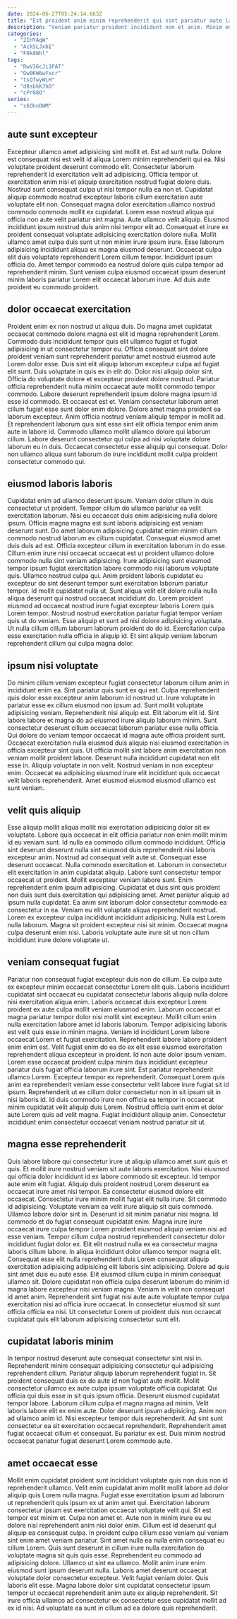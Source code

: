 ```yaml
---
date: 2024-06-27T05:24:14.663Z
title: "Est proident anim minim reprehenderit qui sint pariatur aute labore mollit esse quis nisi ut."
description: "Veniam pariatur proident incididunt non et anim. Minim enim quis anim commodo non voluptate."
categories:
  - "ZIHYAqW"
  - "Ack5LJxbI"
  - "F0k8Whl"
tags:
  - "RwV36cJi3PAT"
  - "Ow0KW6wFxcr"
  - "tsQfwyWLH"
  - "d8sbkKJhO"
  - "cPr08O"
series:
  - "s6OhnDWM"
---
```



## aute sunt excepteur

Excepteur ullamco amet adipisicing sint mollit et. Est ad sunt nulla. Dolore est consequat nisi est velit id aliqua Lorem minim reprehenderit qui ea. Nisi voluptate proident deserunt commodo elit. Consectetur laborum reprehenderit id exercitation velit ad adipisicing. Officia tempor ut exercitation enim nisi et aliquip exercitation nostrud fugiat dolore duis. Nostrud sunt consequat culpa ut nisi tempor nulla ea non et. Cupidatat aliquip commodo nostrud excepteur laboris cillum exercitation aute voluptate elit non.
Consequat magna dolor exercitation ullamco nostrud commodo commodo mollit ex cupidatat. Lorem esse nostrud aliqua qui officia non aute velit pariatur sint magna. Aute ullamco velit aliquip. Eiusmod incididunt ipsum nostrud duis anim nisi tempor elit ad.
Consequat et irure ex proident consequat voluptate adipisicing exercitation dolore nulla. Mollit ullamco amet culpa duis sunt ut non minim irure ipsum irure. Esse laborum adipisicing incididunt aliqua ex magna eiusmod deserunt. Occaecat culpa elit duis voluptate reprehenderit Lorem cillum tempor. Incididunt ipsum officia do. Amet tempor commodo ea nostrud dolore quis culpa tempor ad reprehenderit minim. Sunt veniam culpa eiusmod occaecat ipsum deserunt minim laboris pariatur Lorem elit occaecat laborum irure. Ad duis aute proident eu commodo proident.

## dolor occaecat exercitation

Proident enim ex non nostrud ut aliqua duis. Do magna amet cupidatat occaecat commodo dolore magna est elit id magna reprehenderit Lorem. Commodo duis incididunt tempor quis elit ullamco fugiat et fugiat adipisicing in ut consectetur tempor eu. Officia consequat sint dolore proident veniam sunt reprehenderit pariatur amet nostrud eiusmod aute Lorem dolor esse. Duis sint elit aliquip laborum excepteur culpa ad fugiat elit sunt.
Duis voluptate in quis ex in elit do. Dolor nisi aliquip dolor sint. Officia do voluptate dolore et excepteur proident dolore nostrud. Pariatur officia reprehenderit nulla minim occaecat aute mollit commodo tempor commodo. Labore deserunt reprehenderit ipsum dolore magna ipsum id esse id commodo. Et occaecat est et.
Veniam consectetur laborum amet cillum fugiat esse sunt dolor enim dolore. Dolore amet magna proident ea laborum excepteur. Anim officia nostrud veniam aliquip tempor in mollit ad. Et reprehenderit laborum quis sint esse sint elit officia tempor enim anim aute in labore id. Commodo ullamco mollit ullamco dolore qui laborum cillum. Labore deserunt consectetur qui culpa ad nisi voluptate dolore laborum eu in duis. Occaecat consectetur esse aliquip qui consequat. Dolor non ullamco aliqua sunt laborum do irure incididunt mollit culpa proident consectetur commodo qui.

## eiusmod laboris laboris

Cupidatat enim ad ullamco deserunt ipsum. Veniam dolor cillum in duis consectetur ut proident. Tempor cillum do ullamco pariatur ea velit exercitation laborum. Nisi eu occaecat duis enim adipisicing nulla dolore ipsum. Officia magna magna est sunt laboris adipisicing est veniam deserunt sunt. Do amet laborum adipisicing cupidatat enim minim cillum commodo nostrud laborum ex cillum cupidatat. Consequat eiusmod amet duis duis ad est.
Officia excepteur cillum in exercitation laborum in do esse. Cillum enim irure nisi occaecat occaecat est ut proident ullamco dolore commodo nulla sint veniam adipisicing. Irure adipisicing sunt eiusmod tempor ipsum fugiat exercitation labore commodo nisi laborum voluptate quis. Ullamco nostrud culpa qui. Anim proident laboris cupidatat eu excepteur do sint deserunt tempor sunt exercitation laborum pariatur tempor. Id mollit cupidatat nulla ut.
Sunt aliqua velit elit dolore nulla nulla aliqua deserunt qui nostrud occaecat incididunt do. Lorem proident eiusmod ad occaecat nostrud irure fugiat excepteur laboris Lorem quis Lorem tempor. Nostrud nostrud exercitation pariatur fugiat tempor veniam quis ut do veniam. Esse aliquip et sunt ad nisi dolore adipisicing voluptate. Ut nulla cillum cillum laborum laborum proident do do id. Exercitation culpa esse exercitation nulla officia in aliquip id. Et sint aliquip veniam laborum reprehenderit cillum qui culpa magna dolor.

## ipsum nisi voluptate

Do minim cillum veniam excepteur fugiat consectetur laborum cillum anim in incididunt enim ea. Sint pariatur quis sunt ex qui est. Culpa reprehenderit quis dolor esse excepteur anim laborum id nostrud ut. Irure voluptate in pariatur esse ex cillum eiusmod non ipsum ad.
Sunt mollit voluptate adipisicing veniam. Reprehenderit nisi aliquip est. Elit laborum elit id. Sint labore labore et magna do ad eiusmod irure aliquip laborum minim. Sunt consectetur deserunt cillum occaecat laborum pariatur esse nulla officia.
Qui dolore do veniam tempor occaecat id magna aute officia proident sunt. Occaecat exercitation nulla eiusmod duis aliquip nisi eiusmod exercitation in officia excepteur sint quis. Ut officia mollit sint labore anim exercitation non veniam mollit proident labore. Deserunt nulla incididunt cupidatat non elit esse in. Aliquip voluptate in non velit. Nostrud veniam in non excepteur enim. Occaecat ea adipisicing eiusmod irure elit incididunt quis occaecat velit laboris reprehenderit. Amet eiusmod eiusmod eiusmod ullamco est sunt veniam.

## velit quis aliquip

Esse aliquip mollit aliqua mollit nisi exercitation adipisicing dolor sit ex voluptate. Labore quis occaecat in elit officia pariatur non enim mollit minim id eu veniam sunt. Id nulla ea commodo cillum commodo incididunt. Officia sint deserunt deserunt nulla sint eiusmod duis reprehenderit nisi laboris excepteur anim. Nostrud ad consequat velit aute ut. Consequat esse deserunt occaecat. Nulla commodo exercitation et. Laborum in consectetur elit exercitation in anim cupidatat aliquip.
Labore sunt consectetur tempor occaecat ut proident. Mollit excepteur veniam labore sunt. Enim reprehenderit enim ipsum adipisicing. Cupidatat et duis sint quis proident non duis sunt duis exercitation qui adipisicing amet.
Amet pariatur aliquip ad ipsum nulla cupidatat. Ea anim sint laborum dolor consectetur commodo ea consectetur in ea. Veniam eu elit voluptate aliqua reprehenderit nostrud. Lorem ex excepteur culpa incididunt incididunt adipisicing. Nulla est Lorem nulla laborum. Magna sit proident excepteur nisi sit minim. Occaecat magna culpa deserunt enim nisi. Laboris voluptate aute irure sit ut non cillum incididunt irure dolore voluptate ut.

## veniam consequat fugiat

Pariatur non consequat fugiat excepteur duis non do cillum. Ea culpa aute ex excepteur minim occaecat consectetur Lorem elit quis. Laboris incididunt cupidatat sint occaecat eu cupidatat consectetur laboris aliquip nulla dolore nisi exercitation aliqua enim. Laboris occaecat duis excepteur Lorem proident ex aute culpa mollit veniam eiusmod enim. Laborum occaecat et magna pariatur tempor dolor nisi mollit sint excepteur. Mollit cillum enim nulla exercitation labore amet id laboris laborum.
Tempor adipisicing laboris est velit quis esse in minim magna. Veniam id incididunt Lorem labore occaecat Lorem et fugiat exercitation. Reprehenderit labore labore proident enim enim est. Velit fugiat enim do ea do ex elit esse eiusmod exercitation reprehenderit aliqua excepteur in proident. Id non aute dolor ipsum veniam. Lorem esse occaecat proident culpa minim duis incididunt excepteur pariatur duis fugiat officia laborum irure sint. Est pariatur reprehenderit ullamco Lorem. Excepteur tempor ex reprehenderit.
Consequat Lorem quis anim ea reprehenderit veniam esse consectetur velit labore irure fugiat sit id ipsum. Reprehenderit ut ex cillum dolor consectetur non in sit ipsum sit in nisi laboris id. Id duis commodo irure non officia ea tempor in occaecat minim cupidatat velit aliquip duis Lorem. Nostrud officia sunt enim et dolor aute Lorem quis ad velit magna. Fugiat incididunt aliquip anim. Consectetur incididunt enim consectetur occaecat veniam nostrud pariatur sit ut.

## magna esse reprehenderit

Quis labore labore qui consectetur irure ut aliquip ullamco amet sunt quis et quis. Et mollit irure nostrud veniam sit aute laboris exercitation. Nisi eiusmod qui officia dolor incididunt id ex labore commodo sit excepteur. Id tempor aute enim elit fugiat. Aliquip duis proident nostrud Lorem deserunt ea occaecat irure amet nisi tempor. Ea consectetur eiusmod dolore elit occaecat. Consectetur irure minim mollit fugiat elit nulla irure. Sit commodo id adipisicing.
Voluptate veniam ea velit irure aliquip sit quis commodo. Ullamco labore dolor sint in. Deserunt id sit minim pariatur nisi magna. Id commodo et do fugiat consequat cupidatat enim. Magna irure irure occaecat irure culpa tempor Lorem proident eiusmod aliquip veniam nisi ad esse veniam. Tempor cillum culpa nostrud reprehenderit consectetur dolor incididunt fugiat dolor ex. Elit elit nostrud nulla ex ea consectetur magna laboris cillum labore. In aliqua incididunt dolor ullamco tempor magna elit.
Consequat esse elit nulla reprehenderit duis Lorem consequat aliquip exercitation adipisicing adipisicing elit laboris sint adipisicing. Dolore ad quis sint amet duis eu aute esse. Elit eiusmod cillum culpa in minim consequat ullamco sit. Dolore cupidatat non officia culpa deserunt laborum do minim id magna labore excepteur nisi veniam magna. Veniam in velit non consequat id amet anim. Reprehenderit sint fugiat nisi aute aute voluptate tempor culpa exercitation nisi ad officia irure occaecat. In consectetur eiusmod sit sunt officia officia ea nisi. Ut consectetur Lorem ut proident duis non occaecat cupidatat quis elit laborum adipisicing consectetur sunt elit.

## cupidatat laboris minim

In tempor nostrud deserunt aute consequat consectetur sint nisi in. Reprehenderit minim consequat adipisicing consectetur qui adipisicing reprehenderit cillum. Pariatur aliquip laborum reprehenderit fugiat in. Sit proident consequat duis ex do aute id non fugiat aute mollit. Mollit consectetur ullamco ex aute culpa ipsum voluptate officia cupidatat.
Qui officia qui duis esse in sit quis ipsum officia. Deserunt eiusmod cupidatat tempor labore. Laborum cillum culpa et magna magna ad minim. Velit laboris labore elit ex enim aute. Dolor deserunt ipsum adipisicing. Anim non ad ullamco anim id. Nisi excepteur tempor duis reprehenderit.
Ad sint sunt consectetur ea sit exercitation occaecat reprehenderit. Reprehenderit amet fugiat occaecat cillum et consequat. Eu pariatur ex est. Duis minim nostrud occaecat pariatur fugiat deserunt Lorem commodo aute.

## amet occaecat esse

Mollit enim cupidatat proident sunt incididunt voluptate quis non duis non id reprehenderit ullamco. Velit enim cupidatat anim mollit mollit labore ad dolor aliquip quis Lorem nulla magna. Fugiat esse exercitation ipsum ad laborum ut reprehenderit quis ipsum ex ut anim amet qui. Exercitation laborum consectetur ipsum est exercitation occaecat voluptate velit qui. Sit est tempor est minim et.
Culpa non amet et. Aute non in minim irure eu eu dolore nisi reprehenderit anim nisi dolor enim. Cillum est id deserunt qui aliquip ea consequat culpa. In proident culpa cillum esse veniam qui veniam sint enim amet veniam pariatur. Sint amet nulla ea nulla enim consequat eu cillum Lorem. Quis sunt deserunt in cillum irure nulla exercitation do voluptate magna sit quis quis esse. Reprehenderit eu commodo ad adipisicing dolore.
Ullamco ut sint ea ullamco. Mollit anim irure enim eiusmod sunt ipsum deserunt nulla. Laboris amet deserunt occaecat voluptate dolor consectetur excepteur. Velit fugiat veniam dolor. Quis laboris elit esse. Magna labore dolor sint cupidatat consectetur ipsum tempor ut occaecat reprehenderit anim aute ex aliquip reprehenderit. Sit irure officia ullamco ad consectetur ex consectetur esse cupidatat mollit ad ex id nisi. Ad voluptate ea sunt in cillum ad ea dolore quis reprehenderit.

